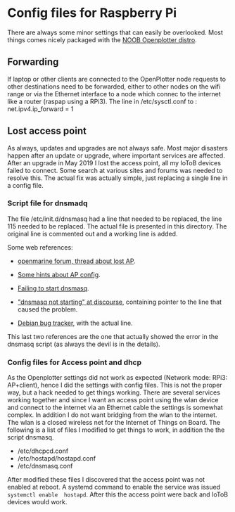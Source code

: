 # Config files for Raspberry Pi 

There are always some minor settings that can easily be overlooked. Most things comes nicely packaged with the [NOOB Openplotter distro](http://www.sailoog.com/blog-categories/openplotter-rpi).

## Forwarding
If laptop or other clients are connected to the OpenPlotter node requests to other destinations need to be forwarded, either to other 
nodes on the wifi range or via the Ethernet interface to a node which connec to the internet like a router (raspap using a RPi3).
The line in  /etc/sysctl.conf to : net.ipv4.ip_forward = 1

## Lost access point 
As always, updates and upgrades are not always safe. Most major
disasters happen after an update or upgrade, where important services
are affected. After an upgrade in May 2019 I lost the access
point, all my IoToB devices failed to connect. 
Some search at various sites and forums was needed to resolve
this. The actual fix was actually simple, just replacing a single line
in a config file.

### Script file for dnsmadq
The file /etc/init.d/dnsmasq had a line that needed to be replaced, the line 115
needed to be replaced. The actual file is presented in this directory. The original 
line is commented out and a working line is added.

Some web references:

- [openmarine forum, thread about lost AP](http://forum.openmarine.net/showthread.php?tid=1083).

- [Some hints about AP config](https://forums.kali.org/showthread.php?38920-Access-point-configuration-problem-on-RPi3).

- [Failing to start dnsmasq](https://www.raspberrypi.org/forums/viewtopic.php?t=128449).

- ["dnsmasq not starting" at discourse](https://discourse.pi-hole.net/t/dnsmasq-not-starting/10523/13), containing pointer to the line that caused the problem.

- [Debian bug tracker](https://bugs.debian.org/cgi-bin/bugreport.cgi?bug=858506), with the actual line. 

This last two references are the one that actually showed the error in the dnsmasq script (as always the devil is in the details).

### Config files for Access point and dhcp

As the Openplotter settings did not work as expected (Network mode:
RPi3: AP+client), hence I did the settings with config files. This is not the
proper way, but a hack needed to get things working. There are several
services working together and since I want an access point using the
wlan device and connect to the internet via an Ethernet cable the
settings is somewhat complex. In addition I do not want bridging from
the wlan to the internet. The wlan is a closed wireless net for the
Internet of Things on Board. The following is a list of files I
modified to get things to work, in addition the the script dnsmasq.
- /etc/dhcpcd.conf 
- /etc/hostapd/hostapd.conf
- /etc/dnsmasq.conf 

After modified these files I discovered that the access point was not enabled at reboot.
A systemd command to enable the service was issued ```systemctl enable  hostapd```. 
After this the access point were back and IoToB devices would work. 
